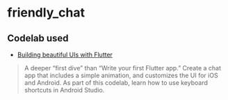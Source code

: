 # friendly_chat

## Codelab used

* [Building beautiful UIs with Flutter](https://codelabs.developers.google.com/codelabs/flutter#0)
> A deeper “first dive” than “Write your first Flutter app.” Create a chat app that includes a simple animation, and customizes the UI for iOS and Android. As part of this codelab, learn how to use keyboard shortcuts in Android Studio.
